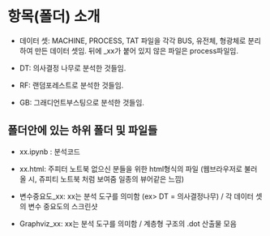 # 항목(폴더) 소개

- 데이터 셋: MACHINE, PROCESS, TAT 파일을 각각 BUS, 유전체, 형광체로 분리하여 만든 데이터 셋임.
           뒤에 _xx가 붙어 있지 않은 파일은 process파일임.

- DT: 의사결정 나무로 분석한 것들임.

- RF: 랜덤포레스트로 분석한 것들임.

- GB: 그래디언트부스팅으로 분석한 것들임.

## 폴더안에 있는 하위 폴더 및 파일들
- xx.ipynb : 분석코드

- xx.html: 주피터 노트북 없으신 분들을 위한 html형식의 파일 (웹브라우저로 불러올 시, 쥬피티 노트북 처럼 보여줌 일종의 뷰어같은 느낌)

- 변수중요도_xx: xx는 분석 도구를 의미함 (ex> DT = 의사결정나무) / 각 데이터 셋의 변수 중요도의 스크린샷

- Graphviz_xx: xx는 분석 도구를 의미함 / 계층형 구조의 .dot 산출물 모음

